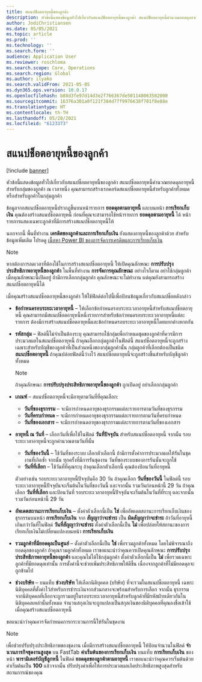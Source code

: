 ```yaml
---
title: สแนปช็อตอายุหนี้ของลูกค้า
description: หัวข้อนี้แสดงข้อมูลทั่วไปเกี่ยวกับสแนปช็อตอายุหนี้ของลูกค้า สแนปช็อตอายุหนี้คำนวณยอดดุลอายุหนี้สำหรับกลุ่มของลูกค้า ณ เวลาหนึ่ง
author: JodiChristiansen
ms.date: 05/05/2021
ms.topic: article
ms.prod: ''
ms.technology: ''
ms.search.form: ''
audience: Application User
ms.reviewer: roschloma
ms.search.scope: Core, Operations
ms.search.region: Global
ms.author: ilyako
ms.search.validFrom: 2021-05-05
ms.dyn365.ops.version: 10.0.17
ms.openlocfilehash: b88d3fe97d14d3e2f766367de501148063582000
ms.sourcegitcommit: 16376a301a0f121f384d77f9976638f701f8e88e
ms.translationtype: HT
ms.contentlocale: th-TH
ms.lasthandoff: 05/28/2021
ms.locfileid: "6123373"
---
```

# <a name="customer-aging-snapshots"></a>สแนปช็อตอายุหนี้ของลูกค้า

[!include [banner](../includes/banner.md)]

หัวข้อนี้แสดงข้อมูลทั่วไปเกี่ยวกับสแนปช็อตอายุหนี้ของลูกค้า สแนปช็อตอายุหนี้คำนวณยอดดุลอายุหนี้สำหรับกลุ่มของลูกค้า ณ เวลาหนึ่ง คุณสามารถสร้างเรกคอร์ดสแนปช็อตอายุหนี้สำหรับลูกค้าทั้งหมด หรือสำหรับลูกค้าในกลุ่มลูกค้า

ข้อมูลจากสแนปช็อตอายุหนี้ปรากฏขึ้นบนหน้ารายการ **ยอดดุลตามอายุหนี้** และบนหน้า **การเรียกเก็บเงิน** คุณต้องสร้างสแนปช็อตอายุหนี้ ก่อนที่คุณจะสามารถใช้หน้ารายการ **ยอดดุลตามอายุหนี้** ได้ หน้ารายการแสดงเฉพาะลูกค้าที่มีการสร้างสแนปช็อตอายุหนี้ให้

นอกจากนี้ พื้นที่ทำงาน **เครดิตของลูกค้าและการเรียกเก็บเงิน** ยังแสดงอายุหนี้ของลูกค้าด้วย สำหรับข้อมูลเพิ่มเติม โปรดดู [เนื้อหา Power BI ของการจัดการเครดิตและการเรียกเก็บเงิน](credit-collections-power-bi.md)

> [!NOTE]
> หากต้องการลดเวลาที่ต้องใช้ในการสร้างสแนปช็อตอายุหนี้ ให้เปิดคุณลักษณะ **การปรับปรุงประสิทธิภาพอายุหนี้ของลูกค้า** ในพื้นที่ทำงาน **การจัดการคุณลักษณะ** อย่างไรก็ตาม อย่าใช้กลุ่มลูกค้า เมื่อคุณลักษณะนี้เปิดอยู่ ถ้ามีการเลือกกลุ่มลูกค้า คุณลักษณะจะไม่ทำงาน แต่คุณยังสามารถสร้างสแนปช็อตอายุหนี้ได้

เมื่อคุณสร้างสแนปช็อตอายุหนี้ของลูกค้า ให้ใช้ฟิลด์ต่อไปนี้เพื่อป้อนข้อมูลเกี่ยวกับสแนปช็อตดังกล่าว

- **ข้อกำหนดรอบระยะเวลาอายุหนี้** – ให้เลือกข้อกำหนดรอบระยะเวลาอายุหนี้สำหรับสแนปช็อตอายุหนี้ คุณสามารถมีสแนปช็อตอายุหนี้หนึ่งรายการสำหรับข้อกำหนดรอบระยะเวลาอายุหนี้แต่ละรายการ ต้องมีการสร้างสแนปช็อตอายุหนี้และข้อกำหนดรอบระยะเวลาอายุหนี้โดยแยกต่างหากกัน
- **รหัสกลุ่ม** – ฟิลด์นี้ไม่จำเป็นต้องระบุ คุณสามารถใช้กลุ่มเพื่อกําหนดชุดของลูกค้าที่ควรมีการประมวลผลในสแนปช็อตอายุหนี้ ถ้าคุณเลือกกลุ่มลูกค้าในฟิลด์นี้ สแนปช็อตอายุหนี้จะถูกสร้างเฉพาะสำหรับบัญชีของลูกค้าที่เป็นส่วนหนึ่งของกลุ่มลูกค้านั้น กลุ่มลูกค้าที่เลือกต้องเป็นชนิด **สแนปช็อตอายุหนี้** ถ้าคุณปล่อยฟิลด์นี้ว่างไว้ สแนปช็อตอายุหนี้จะถูกสร้างขึ้นสำหรับบัญชีลูกค้าทั้งหมด

    > [!NOTE]
    > ถ้าคุณลักษณะ **การปรับปรุงประสิทธิภาพอายุหนี้ของลูกค้า** ถูกเปิดอยู่ อย่าเลือกกลุ่มลูกค้า

- **เกณฑ์** – สแนปช็อตอายุหนี้จะมีอายุตามวันที่ที่คุณเลือก:

    - **วันที่ของธุรกรรม** – จะมีการกำหนดอายุของธุรกรรมแต่ละรายการตามวันที่ของธุรกรรม
    - **วันที่ครบกำหนด** – จะมีการกำหนดอายุของธุรกรรมแต่ละรายการตามวันที่ครบกำหนด
    - **วันที่ของเอกสาร** – จะมีการกำหนดอายุของธุรกรรมแต่ละรายการตามวันที่ของเอกสาร

- **อายุหนี้ ณ วันที่** – เลือกวันที่เพื่อใช้ในฟิลด์ **วันที่ปัจจุบัน** สำหรับสแนปช็อตอายุหนี้ จากนั้น รอบระยะเวลาอายุหนี้จะถูกคำนวณตามวันที่นั้น 

    - **วันที่ของวันนี้** – ใช้วันที่ของระบบ เลือกตัวเลือกนี้ ถ้ามีการตั้งค่าการประมวลผลให้รันในชุดงานที่เกิดซ้ำ จากนั้น ทุกครั้งที่มีการรันชุดงาน วันที่ของระบบของการรันนั้นจะถูกใช้
    - **วันที่ที่เลือก** – ใช้วันที่ที่คุณระบุ ถ้าคุณเลือกตัวเลือกนี้ คุณต้องป้อนวันที่อายุหนี้

    ตัวอย่างเช่น รอบระยะเวลาอายุหนี้ปัจจุบันคือ 30 วัน ถ้าคุณเลือก **วันที่ของวันนี้** ในฟิลด์นี้ รอบระยะเวลาอายุหนี้ปัจจุบันจะเริ่มต้นในวันที่ของวันนี้ และจากนั้น รวมวันก่อนหน้านี้ 29 วัน ถ้าคุณเลือก **วันที่ที่เลือก** และป้อนวันที่ รอบระยะเวลาอายุหนี้ปัจจุบันจะเริ่มต้นในวันที่ที่ระบุ และจากนั้น รวมวันก่อนหน้านี้ 29 วัน

- **อัพเดตสถานะการเรียกเก็บเงิน** – ตั้งค่าตัวเลือกนี้เป็น **ใช่** เพื่ออัพเดตสถานะการเรียกเก็บเงินของธุรกรรมบนหน้า **การเรียกเก็บเงิน** จาก **สัญญาว่าจะชำระ** เป็น **ผิดสัญญาว่าจะชำระ** ถ้าวันที่อายุหนี้เกินกว่าวันที่ในฟิลด์ **วันที่สัญญาว่าจะชำระ** ตั้งค่าตัวเลือกนี้เป็น **ไม่** เพื่อปล่อยให้สถานะของการเรียกเก็บเงินไม่เปลี่ยนแปลงบนหน้า **การเรียกเก็บเงิน**
- **รวมลูกค้าที่มียอดดุลเป็นศูนย์** – ตั้งค่าตัวเลือกนี้เป็น **ใช่** เพื่อรวมลูกค้าทั้งหมด โดยไม่พิจารณาถึงยอดดุลของลูกค้า ถ้าคุณรวมลูกค้าทั้งหมด เราขอแนะนำว่าคุณควรเปิดคุณลักษณะ **การปรับปรุงประสิทธิภาพอายุหนี้ของลูกค้า** และคุณไม่ได้ใช้กลุ่มลูกค้า ตั้งค่าตัวเลือกนี้เป็น **ไม่** เพื่อรวมเฉพาะลูกค้าที่มียอดดุลเท่านั้น การตั้งค่านี้จะช่วยเพิ่มประสิทธิภาพให้ดีขึ้น เนื่องจากลูกค้าที่ไม่มียอดดุลจะถูกข้ามไป
- **ช่วงบริษัท** – บนแท็บ **ช่วงบริษัท** ให้เลือกนิติบุคคล (บริษัท) ที่จะรวมในสแนปช็อตอายุหนี้ เฉพาะนิติบุคคลที่ตั้งค่าไว้สำหรับการชำระเงินจากส่วนกลางจะพร้อมสำหรับการเลือก จากนั้น ธุรกรรมจากนิติบุคคลที่เลือกจะถูกรวมอยู่ในรอบระยะเวลาอายุหนี้สำหรับลูกค้าที่มีรหัสฝ่ายเดียวกันในนิติบุคคลเหล่านั้นทั้งหมด จำนวนสกุลเงินจะถูกแปลงเป็นสกุลเงินของนิติบุคคลที่คุณลงชื่อเข้าใช้ เมื่อคุณสร้างสแนปช็อตอายุหนี้

ขอแนะนำว่าคุณควรจัดกำหนดการกระบวนการนี้ให้รันในชุดงาน

> [!NOTE]
> เพื่อช่วยปรับปรุงประสิทธิภาพของชุดงาน เมื่อมีการสร้างสแนปช็อตอายุหนี้ ให้ป้อนจํานวนในฟิลด์ **จํานวนภารกิจชุดงานสูงสุด** บน FastTab **ค่าเริ่มต้นของการเรียกเก็บเงิน** บนแท็บ **การเรียกเก็บเงิน** ของหน้า **พารามิเตอร์บัญชีลูกหนี้** ในฟิลด์ **ยอดดุลของลูกค้าตามอายุหนี้** เราขอแนะนำว่าคุณควรเริ่มต้นด้วยค่าเริ่มต้นเป็น **100** แล้วจากนั้น ปรับปรุงค่าเพื่อให้การประมวลผลเกิดประสิทธิภาพสูงสุดสำหรับสถานการณ์ของคุณ

